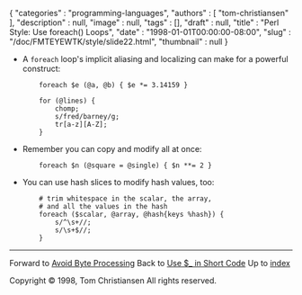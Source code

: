 {
   "categories" : "programming-languages",
   "authors" : [
      "tom-christiansen"
   ],
   "description" : null,
   "image" : null,
   "tags" : [],
   "draft" : null,
   "title" : "Perl Style: Use foreach() Loops",
   "date" : "1998-01-01T00:00:00-08:00",
   "slug" : "/doc/FMTEYEWTK/style/slide22.html",
   "thumbnail" : null
}


-   A `foreach` loop's implicit aliasing and localizing can make for a powerful construct:

            foreach $e (@a, @b) { $e *= 3.14159 }

            for (@lines) {
                chomp;
                s/fred/barney/g;
                tr[a-z][A-Z];
            }

-   Remember you can copy and modify all at once:

            foreach $n (@square = @single) { $n **= 2 }

-   You can use hash slices to modify hash values, too:

            # trim whitespace in the scalar, the array,
            # and all the values in the hash
            foreach ($scalar, @array, @hash{keys %hash}) {
                s/^\s+//;
                s/\s+$//;
            }

------------------------------------------------------------------------

Forward to [Avoid Byte Processing](/doc/FMTEYEWTK/style/slide23.html)
Back to [Use $\_ in Short Code](/doc/FMTEYEWTK/style/slide21.html)
Up to [index](/doc/FMTEYEWTK/style/slide-index.html)

Copyright © 1998, Tom Christiansen
All rights reserved.
